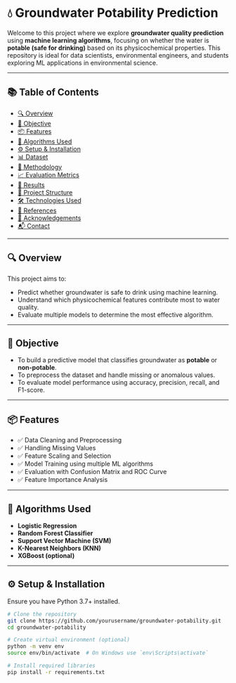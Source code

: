 # 💧 Groundwater Potability Prediction

Welcome to this project where we explore **groundwater quality prediction** using **machine learning algorithms**, focusing on whether the water is **potable (safe for drinking)** based on its physicochemical properties. This repository is ideal for data scientists, environmental engineers, and students exploring ML applications in environmental science.

---

## 📚 Table of Contents

- [🔍 Overview](#-overview)
- [🚀 Objective](#-objective)
- [📦 Features](#-features)
- [🧠 Algorithms Used](#-algorithms-used)
- [⚙️ Setup & Installation](#️-setup--installation)
- [📊 Dataset](#-dataset)
- [🔧 Methodology](#-methodology)
- [📈 Evaluation Metrics](#-evaluation-metrics)
- [📌 Results](#-results)
- [📁 Project Structure](#-project-structure)
- [🛠️ Technologies Used](#-technologies-used)
- [📎 References](#-references)
- [🙌 Acknowledgements](#-acknowledgements)
- [📬 Contact](#-contact)

---

## 🔍 Overview

This project aims to:
- Predict whether groundwater is safe to drink using machine learning.
- Understand which physicochemical features contribute most to water quality.
- Evaluate multiple models to determine the most effective algorithm.

---

## 🚀 Objective

- To build a predictive model that classifies groundwater as **potable** or **non-potable**.
- To preprocess the dataset and handle missing or anomalous values.
- To evaluate model performance using accuracy, precision, recall, and F1-score.

---

## 📦 Features

- ✅ Data Cleaning and Preprocessing  
- ✅ Handling Missing Values  
- ✅ Feature Scaling and Selection  
- ✅ Model Training using multiple ML algorithms  
- ✅ Evaluation with Confusion Matrix and ROC Curve  
- ✅ Feature Importance Analysis  

---

## 🧠 Algorithms Used

- **Logistic Regression**
- **Random Forest Classifier**
- **Support Vector Machine (SVM)**
- **K-Nearest Neighbors (KNN)**
- **XGBoost (optional)**

---

## ⚙️ Setup & Installation

Ensure you have Python 3.7+ installed.

```bash
# Clone the repository
git clone https://github.com/yourusername/groundwater-potability.git
cd groundwater-potability

# Create virtual environment (optional)
python -m venv env
source env/bin/activate  # On Windows use `env\Scripts\activate`

# Install required libraries
pip install -r requirements.txt

